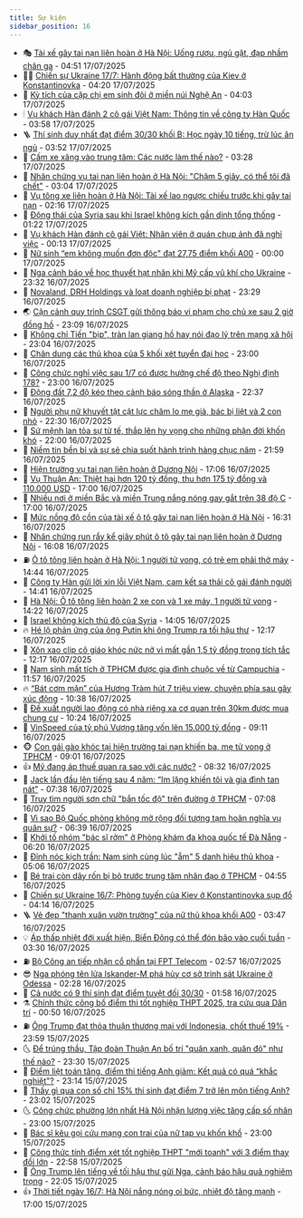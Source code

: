 ```yaml
---
title: Sự kiện
sidebar_position: 16
---
```


<!-- dantri-su-kien:START -->
- 🎭 [Tài xế gây tai nạn liên hoàn ở Hà Nội: Uống rượu, ngủ gật, đạp nhầm chân ga](https://dantri.com.vn/xa-hoi/tai-xe-gay-tai-nan-lien-hoan-o-ha-noi-uong-ruou-ngu-gat-dap-nham-chan-ga-20250717114350746.htm) - 04:51 17/07/2025
- 👨‍🏫 [Chiến sự Ukraine 17/7: Hành động bất thường của Kiev ở Konstantinovka](https://dantri.com.vn/the-gioi/chien-su-ukraine-177-hanh-dong-bat-thuong-cua-kiev-o-konstantinovka-20250717110104951.htm) - 04:20 17/07/2025
- 🌮 [Kỳ tích của cặp chị em sinh đôi ở miền núi Nghệ An](https://dantri.com.vn/giao-duc/ky-tich-cua-cap-chi-em-sinh-doi-o-mien-nui-nghe-an-20250717091521942.htm) - 04:03 17/07/2025
- 🕯 [Vụ khách Hàn đánh 2 cô gái Việt Nam: Thông tin về công ty Hàn Quốc](https://dantri.com.vn/kinh-doanh/vu-khach-han-danh-2-co-gai-viet-nam-thong-tin-ve-cong-ty-han-quoc-20250717102343857.htm) - 03:58 17/07/2025
- 🪜 [Thí sinh duy nhất đạt điểm 30/30 khối B: Học ngày 10 tiếng, trừ lúc ăn ngủ](https://dantri.com.vn/giao-duc/thi-sinh-duy-nhat-dat-diem-3030-khoi-b-hoc-ngay-10-tieng-tru-luc-an-ngu-20250717102213009.htm) - 03:52 17/07/2025
- 🐘 [Cấm xe xăng vào trung tâm: Các nước làm thế nào?](https://dantri.com.vn/kinh-doanh/cam-xe-xang-vao-trung-tam-cac-nuoc-lam-the-nao-20250716135111877.htm) - 03:28 17/07/2025
- 🤔 [Nhân chứng vụ tai nạn liên hoàn ở Hà Nội: &quot;Chậm 5 giây, có thể tôi đã chết&quot;](https://dantri.com.vn/doi-song/nhan-chung-vu-tai-nan-lien-hoan-o-ha-noi-cham-5-giay-co-the-toi-da-chet-20250717092827806.htm) - 03:04 17/07/2025
- 🧠 [Vụ tông xe liên hoàn ở Hà Nội: Tài xế lao ngược chiều trước khi gây tai nạn](https://dantri.com.vn/xa-hoi/vu-tong-xe-lien-hoan-o-ha-noi-tai-xe-lao-nguoc-chieu-truoc-khi-gay-tai-nan-20250717085812844.htm) - 02:16 17/07/2025
- 📝 [Động thái của Syria sau khi Israel không kích gần dinh tổng thống](https://dantri.com.vn/the-gioi/dong-thai-cua-syria-sau-khi-israel-khong-kich-gan-dinh-tong-thong-20250717080840400.htm) - 01:22 17/07/2025
- 🦏 [Vụ khách Hàn đánh cô gái Việt: Nhân viên ở quán chụp ảnh đã nghỉ việc](https://dantri.com.vn/doi-song/vu-khach-han-danh-co-gai-viet-nhan-vien-o-quan-chup-anh-da-nghi-viec-20250716223838375.htm) - 00:13 17/07/2025
- 🥰 [Nữ sinh “em không muốn đơn độc&quot; đạt 27,75 điểm khối A00](https://dantri.com.vn/giao-duc/nu-sinh-em-khong-muon-don-doc-dat-2775-diem-khoi-a00-20250716222558851.htm) - 00:00 17/07/2025
- 🤗 [Nga cảnh báo về học thuyết hạt nhân khi Mỹ cấp vũ khí cho Ukraine](https://dantri.com.vn/the-gioi/nga-canh-bao-ve-hoc-thuyet-hat-nhan-khi-my-cap-vu-khi-cho-ukraine-20250717062146909.htm) - 23:32 16/07/2025
- 🌈 [Novaland, DRH Holdings và loạt doanh nghiệp bị phạt](https://dantri.com.vn/kinh-doanh/novaland-drh-holdings-va-loat-doanh-nghiep-bi-phat-20250717062744539.htm) - 23:29 16/07/2025
- 🌏 [Cận cảnh quy trình CSGT gửi thông báo vi phạm cho chủ xe sau 2 giờ đồng hồ](https://dantri.com.vn/xa-hoi/can-canh-quy-trinh-csgt-gui-thong-bao-vi-pham-cho-chu-xe-sau-2-gio-dong-ho-20250717014555975.htm) - 23:09 16/07/2025
- 💄 [Không chỉ Tiến &quot;bịp&quot;, tràn lan giang hồ hay nói đạo lý trên mạng xã hội](https://dantri.com.vn/doi-song/khong-chi-tien-bip-tran-lan-giang-ho-hay-noi-dao-ly-tren-mang-xa-hoi-20250716160706407.htm) - 23:04 16/07/2025
- 👺 [Chân dung các thủ khoa của 5 khối xét tuyển đại học](https://dantri.com.vn/giao-duc/chan-dung-cac-thu-khoa-cua-5-khoi-xet-tuyen-dai-hoc-20250716211001950.htm) - 23:00 16/07/2025
- 👹 [Công chức nghỉ việc sau 1/7 có được hưởng chế độ theo Nghị định 178?](https://dantri.com.vn/noi-vu/cong-chuc-nghi-viec-sau-17-co-duoc-huong-che-do-theo-nghi-dinh-178-20250716153825012.htm) - 23:00 16/07/2025
- 🌊 [Động đất 7,2 độ kéo theo cảnh báo sóng thần ở Alaska](https://dantri.com.vn/the-gioi/dong-dat-72-do-keo-theo-canh-bao-song-than-o-alaska-20250717053346593.htm) - 22:37 16/07/2025
- 🤠 [Người phụ nữ khuyết tật cật lực chăm lo mẹ già, bác bị liệt và 2 con nhỏ](https://dantri.com.vn/tam-long-nhan-ai/nguoi-phu-nu-khuyet-tat-cat-luc-cham-lo-me-gia-bac-bi-liet-va-2-con-nho-20250713170638178.htm) - 22:30 16/07/2025
- 🎊 [Sứ mệnh lan tỏa sự tử tế, thắp lên hy vọng cho những phận đời khốn khó](https://dantri.com.vn/tam-long-nhan-ai/su-menh-lan-toa-su-tu-te-thap-len-hy-vong-cho-nhung-phan-doi-khon-kho-20250610173006844.htm) - 22:00 16/07/2025
- 🐘 [Niềm tin bền bỉ và sự sẻ chia suốt hành trình hàng chục năm](https://dantri.com.vn/tam-long-nhan-ai/niem-tin-ben-bi-va-su-se-chia-suot-hanh-trinh-hang-chuc-nam-20250609203306723.htm) - 21:59 16/07/2025
- 💂 [Hiện trường vụ tai nạn liên hoàn ở Dương Nội](https://dantri.com.vn/xa-hoi/hien-truong-vu-tai-nan-lien-hoan-o-duong-noi-20250716234504582.htm) - 17:06 16/07/2025
- 👹 [Vụ Thuận An: Thiệt hại hơn 120 tỷ đồng, thu hơn 175 tỷ đồng và 110.000 USD](https://dantri.com.vn/phap-luat/vu-thuan-an-thiet-hai-hon-120-ty-dong-thu-hon-175-ty-dong-va-110000-usd-20250716221557109.htm) - 17:00 16/07/2025
- 🦒 [Nhiều nơi ở miền Bắc và miền Trung nắng nóng gay gắt trên 38 độ C](https://dantri.com.vn/xa-hoi/nhieu-noi-o-mien-bac-va-mien-trung-nang-nong-gay-gat-tren-38-do-c-20250716220921089.htm) - 17:00 16/07/2025
- 🗽 [Mức nồng độ cồn của tài xế ô tô gây tai nạn liên hoàn ở Hà Nội](https://dantri.com.vn/xa-hoi/muc-nong-do-con-cua-tai-xe-o-to-gay-tai-nan-lien-hoan-o-ha-noi-20250716232335513.htm) - 16:31 16/07/2025
- 💄 [Nhân chứng run rẩy kể giây phút ô tô gây tai nạn liên hoàn ở Dương Nội](https://dantri.com.vn/xa-hoi/nhan-chung-run-ray-ke-giay-phut-o-to-gay-tai-nan-lien-hoan-o-duong-noi-20250716225015757.htm) - 16:08 16/07/2025
- ⛽️ [Ô tô tông liên hoàn ở Hà Nội: 1 người tử vong, có trẻ em phải thở máy](https://dantri.com.vn/suc-khoe/o-to-tong-lien-hoan-o-ha-noi-1-nguoi-tu-vong-co-tre-em-phai-tho-may-20250716213716763.htm) - 14:44 16/07/2025
- 🥷 [Công ty Hàn gửi lời xin lỗi Việt Nam, cam kết sa thải cô gái đánh người](https://dantri.com.vn/doi-song/cong-ty-han-gui-loi-xin-loi-viet-nam-cam-ket-sa-thai-co-gai-danh-nguoi-20250716213700497.htm) - 14:41 16/07/2025
- 🤖 [Hà Nội: Ô tô tông liên hoàn 2 xe con và 1 xe máy, 1 người tử vong](https://dantri.com.vn/xa-hoi/ha-noi-o-to-tong-lien-hoan-2-xe-con-va-1-xe-may-1-nguoi-tu-vong-20250716211956696.htm) - 14:22 16/07/2025
- 🌊 [Israel không kích thủ đô của Syria](https://dantri.com.vn/the-gioi/israel-khong-kich-thu-do-cua-syria-20250716210433597.htm) - 14:05 16/07/2025
- 🔥 [Hé lộ phản ứng của ông Putin khi ông Trump ra tối hậu thư](https://dantri.com.vn/the-gioi/he-lo-phan-ung-cua-ong-putin-khi-ong-trump-ra-toi-hau-thu-20250716174812452.htm) - 12:17 16/07/2025
- 🦏 [Xôn xao clip cô giáo khóc nức nở vì mất gần 1,5 tỷ đồng trong tích tắc](https://dantri.com.vn/phap-luat/xon-xao-clip-co-giao-khoc-nuc-no-vi-mat-gan-15-ty-dong-trong-tich-tac-20250716173015941.htm) - 12:17 16/07/2025
- 🐘 [Nam sinh mất tích ở TPHCM được gia đình chuộc về từ Campuchia](https://dantri.com.vn/phap-luat/nam-sinh-mat-tich-o-tphcm-duoc-gia-dinh-chuoc-ve-tu-campuchia-20250716183827254.htm) - 11:57 16/07/2025
- 🔥 [“Bát cơm mặn” của Hương Tràm hút 7 triệu view, chuyện phía sau gây xúc động](https://dantri.com.vn/giai-tri/bat-com-man-cua-huong-tram-hut-7-trieu-view-chuyen-phia-sau-gay-xuc-dong-20250716172736207.htm) - 10:38 16/07/2025
- 💼 [Đề xuất người lao động có nhà riêng xa cơ quan trên 30km được mua chung cư](https://dantri.com.vn/xa-hoi/de-xuat-nguoi-lao-dong-co-nha-rieng-xa-co-quan-tren-30km-duoc-mua-chung-cu-20250716165613056.htm) - 10:24 16/07/2025
- 🚀 [VinSpeed của tỷ phú Vượng tăng vốn lên 15.000 tỷ đồng](https://dantri.com.vn/kinh-doanh/vinspeed-cua-ty-phu-vuong-tang-von-len-15000-ty-dong-20250716153249649.htm) - 09:11 16/07/2025
- 🐵 [Con gái gào khóc tại hiện trường tai nạn khiến ba, mẹ tử vong ở TPHCM](https://dantri.com.vn/xa-hoi/con-gai-gao-khoc-tai-hien-truong-tai-nan-khien-ba-me-tu-vong-o-tphcm-20250716155345936.htm) - 09:01 16/07/2025
- 👍 [Mỹ đang áp thuế quan ra sao với các nước?](https://dantri.com.vn/the-gioi/my-dang-ap-thue-quan-ra-sao-voi-cac-nuoc-20250716144905841.htm) - 08:32 16/07/2025
- 🚦 [Jack lần đầu lên tiếng sau 4 năm: “Im lặng khiến tôi và gia đình tan nát”](https://dantri.com.vn/giai-tri/jack-lan-dau-len-tieng-sau-4-nam-im-lang-khien-toi-va-gia-dinh-tan-nat-20250716140750836.htm) - 07:38 16/07/2025
- 🥸 [Truy tìm người sơn chữ &quot;bắn tốc độ&quot; trên đường ở TPHCM](https://dantri.com.vn/xa-hoi/truy-tim-nguoi-son-chu-ban-toc-do-tren-duong-o-tphcm-20250716130129500.htm) - 07:08 16/07/2025
- 🥷 [Vì sao Bộ Quốc phòng không mở rộng đối tượng tạm hoãn nghĩa vụ quân sự?](https://dantri.com.vn/xa-hoi/vi-sao-bo-quoc-phong-khong-mo-rong-doi-tuong-tam-hoan-nghia-vu-quan-su-20250716133435546.htm) - 06:39 16/07/2025
- 🤡 [Khởi tố nhóm &quot;bác sĩ rởm&quot; ở Phòng khám đa khoa quốc tế Đà Nẵng](https://dantri.com.vn/xa-hoi/khoi-to-nhom-bac-si-rom-o-phong-kham-da-khoa-quoc-te-da-nang-20250716113547638.htm) - 06:20 16/07/2025
- 🥳 [Đỉnh nóc kịch trần: Nam sinh cùng lúc &quot;ẵm&quot; 5 danh hiệu thủ khoa](https://dantri.com.vn/giao-duc/dinh-noc-kich-tran-nam-sinh-cung-luc-am-5-danh-hieu-thu-khoa-20250715132610279.htm) - 05:06 16/07/2025
- 🤩 [Bé trai còn dây rốn bị bỏ trước trung tâm nhân đạo ở TPHCM](https://dantri.com.vn/xa-hoi/be-trai-con-day-ron-bi-bo-truoc-trung-tam-nhan-dao-o-tphcm-20250716105859609.htm) - 04:55 16/07/2025
- 🎡 [Chiến sự Ukraine 16/7: Phòng tuyến của Kiev ở Konstantinovka sụp đổ](https://dantri.com.vn/the-gioi/chien-su-ukraine-167-phong-tuyen-cua-kiev-o-konstantinovka-sup-do-20250716110141095.htm) - 04:14 16/07/2025
- 🪜 [Vẻ đẹp &quot;thanh xuân vườn trường&quot; của nữ thủ khoa khối A00](https://dantri.com.vn/giao-duc/ve-dep-thanh-xuan-vuon-truong-cua-nu-thu-khoa-khoi-a00-20250716103604860.htm) - 03:47 16/07/2025
- 💡 [Áp thấp nhiệt đới xuất hiện, Biển Đông có thể đón bão vào cuối tuần](https://dantri.com.vn/xa-hoi/ap-thap-nhiet-doi-xuat-hien-bien-dong-co-the-don-bao-vao-cuoi-tuan-20250716095703993.htm) - 03:30 16/07/2025
- ⛽️ [Bộ Công an tiếp nhận cổ phần tại FPT Telecom](https://dantri.com.vn/xa-hoi/bo-cong-an-tiep-nhan-co-phan-tai-fpt-telecom-20250716085638895.htm) - 02:57 16/07/2025
- 😎 [Nga phóng tên lửa Iskander-M phá hủy cơ sở trinh sát Ukraine ở Odessa](https://dantri.com.vn/the-gioi/nga-phong-ten-lua-iskander-m-pha-huy-co-so-trinh-sat-ukraine-o-odessa-20250716092840692.htm) - 02:28 16/07/2025
- 🗽 [Cả nước có 9 thí sinh đạt điểm tuyệt đối 30/30](https://dantri.com.vn/giao-duc/ca-nuoc-co-9-thi-sinh-dat-diem-tuyet-doi-3030-20250716085542946.htm) - 01:58 16/07/2025
- ⚗️ [Chính thức công bố điểm thi tốt nghiệp THPT 2025, tra cứu qua Dân trí](https://dantri.com.vn/giao-duc/chinh-thuc-cong-bo-diem-thi-tot-nghiep-thpt-2025-tra-cuu-qua-dan-tri-20250715170519358.htm) - 00:50 16/07/2025
- ⛽️ [Ông Trump đạt thỏa thuận thương mại với Indonesia, chốt thuế 19%](https://dantri.com.vn/the-gioi/ong-trump-dat-thoa-thuan-thuong-mai-voi-indonesia-chot-thue-19-20250716065422202.htm) - 23:59 15/07/2025
- 🌜 [Để trúng thầu, Tập đoàn Thuận An bố trí &quot;quân xanh, quân đỏ&quot; như thế nào?](https://dantri.com.vn/phap-luat/de-trung-thau-tap-doan-thuan-an-bo-tri-quan-xanh-quan-do-nhu-the-nao-20250715232603064.htm) - 23:30 15/07/2025
- 🦩 [Điểm liệt toán tăng, điểm thi tiếng Anh giảm: Kết quả có quá “khắc nghiệt&quot;?](https://dantri.com.vn/giao-duc/diem-liet-toan-tang-diem-thi-tieng-anh-giam-ket-qua-co-qua-khac-nghiet-20250715234300560.htm) - 23:14 15/07/2025
- 🦒 [Thấy gì qua con số chỉ 15% thí sinh đạt điểm 7 trở lên môn tiếng Anh?](https://dantri.com.vn/giao-duc/thay-gi-qua-con-so-chi-15-thi-sinh-dat-diem-7-tro-len-mon-tieng-anh-20250716004423289.htm) - 23:02 15/07/2025
- 🌜 [Công chức phường lớn nhất Hà Nội nhận lượng việc tăng cấp số nhân](https://dantri.com.vn/noi-vu/cong-chuc-phuong-lon-nhat-ha-noi-nhan-luong-viec-tang-cap-so-nhan-20250715094415861.htm) - 23:00 15/07/2025
- 🐎 [Bác sĩ kêu gọi cứu mạng con trai của nữ tạp vụ khốn khổ](https://dantri.com.vn/tam-long-nhan-ai/bac-si-keu-goi-cuu-mang-con-trai-cua-nu-tap-vu-khon-kho-20250714152622958.htm) - 23:00 15/07/2025
- 🌋 [Công thức tính điểm xét tốt nghiệp THPT &quot;mới toanh&quot; với 3 điểm thay đổi lớn](https://dantri.com.vn/giao-duc/cong-thuc-tinh-diem-xet-tot-nghiep-thpt-moi-toanh-voi-3-diem-thay-doi-lon-20250716011201923.htm) - 22:58 15/07/2025
- 🧰 [Ông Trump lên tiếng về tối hậu thư gửi Nga, cảnh báo hậu quả nghiêm trọng](https://dantri.com.vn/the-gioi/ong-trump-len-tieng-ve-toi-hau-thu-gui-nga-canh-bao-hau-qua-nghiem-trong-20250716013227415.htm) - 22:05 15/07/2025
- 👍 [Thời tiết ngày 16/7: Hà Nội nắng nóng oi bức, nhiệt độ tăng mạnh](https://dantri.com.vn/xa-hoi/thoi-tiet-ngay-167-ha-noi-nang-nong-oi-buc-nhiet-do-tang-manh-20250715232204628.htm) - 17:00 15/07/2025<!-- dantri-su-kien:END -->
